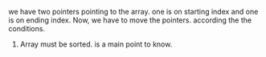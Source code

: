 we have two pointers pointing to the array. one is on starting index and one is on ending index.
Now, we have to move the pointers. according the the conditions.


1. Array must be sorted. is a main point to know.